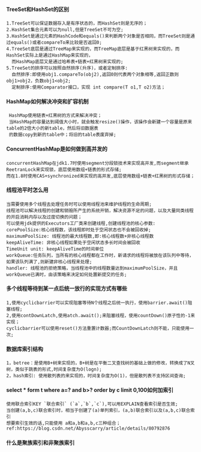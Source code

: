 
#### TreeSet和HashSet的区别  
    1.TreeSet可以保证数据存入是有序状态的，而HashSet则是无序的；   
    2.HashSet集合元素可以为null,但是TreeSet不可为空;   
    3.HashSet是通过元素的HashCode和equals()来判断两个对象是否相同，而TreeSet则是通过equals()或者compareTo来比较是否返回0;   
    4.TreeSet底层是通过TreeMap来实现的，而TreeMap底层是基于红黑树来实现的，而HashSet实际上是通过HashMap来实现的，  
      而HashMap底层又是通过哈希表+链表+红黑树来实现的;  
    5.TreeSet的排序可以按照自然排序(升序)，或者定制排序:   
      自然排序:即使用obj1.compareTo(obj2),返回0则代表两个对象相等,返回正数则obj1>obj2，负数obj1<obj2;   
      定制排序:使用Comparator接口，实现 int compare(T o1,T o2)方法；  
      
#### HashMap如何解决冲突和扩容机制 
     HashMap使用链表+红黑树的方式来解决冲突；   
     当HashMap的容量达到阈值大小时，就会触发resize()操作，该操作会新建一个容量是原来table的2倍大小的新table，然后将旧数据表  
     的数据copy到新的table中；将旧的table表废弃掉;  

#### ConcurrentHashMap是如何做到高并发的
    concurrentHashMap在jdk1.7时使用segment分段锁技术来实现高并发,而segment继承ReetranLock来实现锁，底层使用数组+链表的形式存储;  
    而在1.8时使用CAS+synchronized来实现的高并发,底层使用数组+链表+红黑树的形式存储；    
    
#### 线程池平时怎么用   
    当需要使用多个线程去处理任务时可以使用线程池来维护线程的生命周期;    
    线程池可以解决线程的创建和销毁所产生的系统开销，解决资源不足的问题，以及大量同类线程的开启消耗内存以及过度切换的问题；      
    可以使用jdk提供的Executors工厂类来创建线程,创建线程池的核心参数:   
    corePoolSize:核心线程数，该线程即时处于空闲状态也不会被回收掉;   
    maximumPoolSize: 线程池的最大线程数,即:核心线程数+非核心线程数   
    keepAliveTime: 非核心线程如果处于空闲状态多长时间会被回收   
    TimeUnit unit: keepAliveTime的时间单位   
    workQueue:任务队列，当所有的核心线程都在工作时，新请求的线程将被放在该队列中等待，如果该队列满了,则新建非核心线程来处理;   
    handler: 线程池的拒绝策略，当线程池中的线程数量达到maximumPoolSize，并且workQueue已满时，由该策略来决定如何处置新提交的任务;   
    
    
#### 多个线程等待到某一点后统一放行的实现方式有哪些   
    1,使用cyclicbarrier可以实现阻塞等待N个线程之后统一执行，使用barrier.await()阻塞线程;     
    2,使用contDownLatch,使用atch.await();来阻塞线程，使用countDown()原子性的-1来实现；    
    cyclicbarrier可以使用reset()方法重置计数器;而CountDownLatch则不能，只能使用一次;     
    
#### 数据库索引结构
    1，betree：是使用B+树来实现的，B+树是在平衡二叉查找树的基础上做的修改，转换成了N叉树，类似于跳表的形式,时间复杂度为O(logn);       
    2，hash索引: 使用散列表的来实现的，时间复杂度为O(1)，但是散列表不支持区间查询;    
    
    
#### select * form t where a=? and b>? order by c limit 0,100如何加索引   
    使用联合索引KEY `联合索引` (`a`,`b`,`c`),可以用EXPLAIN查看索引是否生效;   
    当创建(a,b,c)联合索引时，相当于创建了(a)单列索引，(a,b)联合索引以及(a,b,c)联合索引   
    想要索引生效的话,只能使用 a和a,b和a,b,c三种组合；   
    ref:https://blog.csdn.net/Abysscarry/article/details/80792876

#### 什么是聚族索引和非聚族索引   
    


    
    
    
